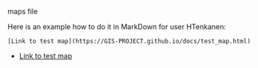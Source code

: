 maps file




Here is an example how to do it in MarkDown for user HTenkanen:

```
[Link to test map](https://GIS-PROJECT.github.io/docs/test_map.html)
```


 - [Link to test map](https://GIS-PROJECT.github.io/docs/test_map.html)
